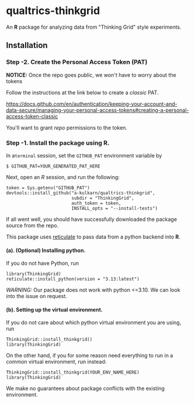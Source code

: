 # qualtrics-thinkgrid

An **R** package for analyzing data from "Thinking Grid" style experiments.

## Installation

### Step -2. Create the Personal Access Token (PAT)

**NOTICE:** Once the repo goes public, we won't have to worry about the tokens

Follow the instructions at the link below to create a *classic* PAT.

https://docs.github.com/en/authentication/keeping-your-account-and-data-secure/managing-your-personal-access-tokens#creating-a-personal-access-token-classic

You'll want to grant _repo_ permissions to the token.

### Step -1. Install the package using R.

In a`terminal` session, set the `GITHUB_PAT` environment variable by
```
$ GITHUB_PAT=YOUR_GENERATED_PAT_HERE
```
Next, open an *R* session, and run the following:
```
token = Sys.getenv("GITHUB_PAT")
devtools::install_github("a-kulkarn/qualtrics-thinkgrid",
                         subdir = "ThinkingGrid",
                         auth_token = token,
                         INSTALL_opts = "--install-tests")
```
If all went well, you should have successfully downloaded the package source from the repo. 

This package uses [reticulate](https://rstudio.github.io/reticulate/) to pass data
from a python backend into **R**. 

#### (a). (Optional) Installing python.
If you do not have Python, run
```
library(ThinkingGrid)
reticulate::install_python(version = "3.13:latest")
```

_WARNING:_ Our package does not work with python <=3.10. We can look into the issue on request.

#### (b). Setting up the virtual environment.
If you do not care about which python virtual environment you are using, run
```
ThinkingGrid::install_thinkgrid()
library(ThinkingGrid)
```

On the other hand, if you for some reason need everything to run in a common virtual
environment, run instead:
```
ThinkingGrid::install_thinkgrid(YOUR_ENV_NAME_HERE)
library(ThinkingGrid)
```
We make no guarantees about package conflicts with the existing environment.
